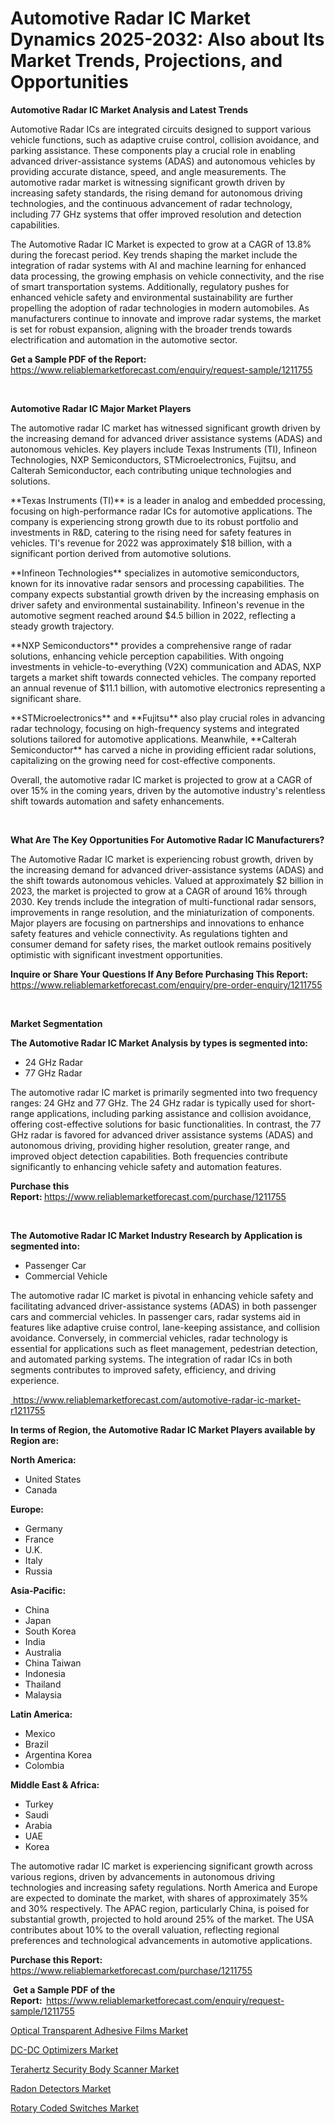 <p><h1>Automotive Radar IC Market Dynamics 2025-2032: Also about Its Market Trends, Projections, and Opportunities</h1></p><p><strong>Automotive Radar IC Market Analysis and Latest Trends</strong></p>
<p><p>Automotive Radar ICs are integrated circuits designed to support various vehicle functions, such as adaptive cruise control, collision avoidance, and parking assistance. These components play a crucial role in enabling advanced driver-assistance systems (ADAS) and autonomous vehicles by providing accurate distance, speed, and angle measurements. The automotive radar market is witnessing significant growth driven by increasing safety standards, the rising demand for autonomous driving technologies, and the continuous advancement of radar technology, including 77 GHz systems that offer improved resolution and detection capabilities.</p><p>The Automotive Radar IC Market is expected to grow at a CAGR of 13.8% during the forecast period. Key trends shaping the market include the integration of radar systems with AI and machine learning for enhanced data processing, the growing emphasis on vehicle connectivity, and the rise of smart transportation systems. Additionally, regulatory pushes for enhanced vehicle safety and environmental sustainability are further propelling the adoption of radar technologies in modern automobiles. As manufacturers continue to innovate and improve radar systems, the market is set for robust expansion, aligning with the broader trends towards electrification and automation in the automotive sector.</p></p>
<p><strong>Get a Sample PDF of the Report:&nbsp;</strong> <a href="https://www.reliablemarketforecast.com/enquiry/request-sample/1211755?utm_campaign=1167&utm_medium=2&utm_source=Github&utm_content=ia&utm_term=24032025&utm_id=automotive-radar-ic">https://www.reliablemarketforecast.com/enquiry/request-sample/1211755</a></p>
<p>&nbsp;</p>
<p><strong>Automotive Radar IC Major Market Players</strong></p>
<p><p>The automotive radar IC market has witnessed significant growth driven by the increasing demand for advanced driver assistance systems (ADAS) and autonomous vehicles. Key players include Texas Instruments (TI), Infineon Technologies, NXP Semiconductors, STMicroelectronics, Fujitsu, and Calterah Semiconductor, each contributing unique technologies and solutions.</p><p>**Texas Instruments (TI)** is a leader in analog and embedded processing, focusing on high-performance radar ICs for automotive applications. The company is experiencing strong growth due to its robust portfolio and investments in R&D, catering to the rising need for safety features in vehicles. TI's revenue for 2022 was approximately $18 billion, with a significant portion derived from automotive solutions.</p><p>**Infineon Technologies** specializes in automotive semiconductors, known for its innovative radar sensors and processing capabilities. The company expects substantial growth driven by the increasing emphasis on driver safety and environmental sustainability. Infineon's revenue in the automotive segment reached around $4.5 billion in 2022, reflecting a steady growth trajectory.</p><p>**NXP Semiconductors** provides a comprehensive range of radar solutions, enhancing vehicle perception capabilities. With ongoing investments in vehicle-to-everything (V2X) communication and ADAS, NXP targets a market shift towards connected vehicles. The company reported an annual revenue of $11.1 billion, with automotive electronics representing a significant share.</p><p>**STMicroelectronics** and **Fujitsu** also play crucial roles in advancing radar technology, focusing on high-frequency systems and integrated solutions tailored for automotive applications. Meanwhile, **Calterah Semiconductor** has carved a niche in providing efficient radar solutions, capitalizing on the growing need for cost-effective components.</p><p>Overall, the automotive radar IC market is projected to grow at a CAGR of over 15% in the coming years, driven by the automotive industry's relentless shift towards automation and safety enhancements.</p></p>
<p>&nbsp;</p>
<p><strong>What Are The Key Opportunities For Automotive Radar IC Manufacturers?</strong></p>
<p><p>The Automotive Radar IC market is experiencing robust growth, driven by the increasing demand for advanced driver-assistance systems (ADAS) and the shift towards autonomous vehicles. Valued at approximately $2 billion in 2023, the market is projected to grow at a CAGR of around 16% through 2030. Key trends include the integration of multi-functional radar sensors, improvements in range resolution, and the miniaturization of components. Major players are focusing on partnerships and innovations to enhance safety features and vehicle connectivity. As regulations tighten and consumer demand for safety rises, the market outlook remains positively optimistic with significant investment opportunities.</p></p>
<p><strong>Inquire or Share Your Questions If Any Before Purchasing This Report:</strong> <a href="https://www.reliablemarketforecast.com/enquiry/pre-order-enquiry/1211755?utm_campaign=1167&utm_medium=2&utm_source=Github&utm_content=ia&utm_term=24032025&utm_id=automotive-radar-ic">https://www.reliablemarketforecast.com/enquiry/pre-order-enquiry/1211755</a></p>
<p>&nbsp;</p>
<p><strong>Market Segmentation</strong></p>
<p><strong>The Automotive Radar IC Market Analysis by types is segmented into:</strong></p>
<p><ul><li>24 GHz Radar</li><li>77 GHz Radar</li></ul></p>
<p><p>The automotive radar IC market is primarily segmented into two frequency ranges: 24 GHz and 77 GHz. The 24 GHz radar is typically used for short-range applications, including parking assistance and collision avoidance, offering cost-effective solutions for basic functionalities. In contrast, the 77 GHz radar is favored for advanced driver assistance systems (ADAS) and autonomous driving, providing higher resolution, greater range, and improved object detection capabilities. Both frequencies contribute significantly to enhancing vehicle safety and automation features.</p></p>
<p><strong>Purchase this Report:&nbsp;</strong><a href="https://www.reliablemarketforecast.com/purchase/1211755?utm_campaign=1167&utm_medium=2&utm_source=Github&utm_content=ia&utm_term=24032025&utm_id=automotive-radar-ic">https://www.reliablemarketforecast.com/purchase/1211755</a></p>
<p>&nbsp;</p>
<p><strong>The Automotive Radar IC Market Industry Research by Application is segmented into:</strong></p>
<p><ul><li>Passenger Car</li><li>Commercial Vehicle</li></ul></p>
<p><p>The automotive radar IC market is pivotal in enhancing vehicle safety and facilitating advanced driver-assistance systems (ADAS) in both passenger cars and commercial vehicles. In passenger cars, radar systems aid in features like adaptive cruise control, lane-keeping assistance, and collision avoidance. Conversely, in commercial vehicles, radar technology is essential for applications such as fleet management, pedestrian detection, and automated parking systems. The integration of radar ICs in both segments contributes to improved safety, efficiency, and driving experience.</p></p>
<p><a href="https://www.reliablemarketforecast.com/automotive-radar-ic-market-r1211755?utm_campaign=1167&utm_medium=2&utm_source=Github&utm_content=ia&utm_term=24032025&utm_id=automotive-radar-ic">&nbsp;https://www.reliablemarketforecast.com/automotive-radar-ic-market-r1211755</a></p>
<p><strong>In terms of Region, the Automotive Radar IC Market Players available by Region are:</strong></p>
<p>
    <p> <strong> North America: </strong>
        <ul>
            <li>United States</li>
            <li>Canada</li>
        </ul>
        </p> 
    <p> <strong> Europe: </strong>
        <ul>
            <li>Germany</li>
            <li>France</li>
            <li>U.K.</li>
            <li>Italy</li>
            <li>Russia</li>
        </ul>
        </p> 
    <p> <strong> Asia-Pacific: </strong>
        <ul>
            <li>China</li>
            <li>Japan</li>
            <li>South Korea</li>
            <li>India</li>
            <li>Australia</li>
            <li>China Taiwan</li>
            <li>Indonesia</li>
            <li>Thailand</li>
            <li>Malaysia</li>
        </ul>
        </p> 
    <p> <strong> Latin America: </strong>
        <ul>
            <li>Mexico</li>
            <li>Brazil</li>
            <li>Argentina Korea</li>
            <li>Colombia</li>
        </ul>
        </p> 
    <p> <strong> Middle East & Africa: </strong>
        <ul>
            <li>Turkey</li>
            <li>Saudi</li>
            <li>Arabia</li>
            <li>UAE</li>
            <li>Korea</li>
        </ul>
    </p>
    </p>
<p><p>The automotive radar IC market is experiencing significant growth across various regions, driven by advancements in autonomous driving technologies and increasing safety regulations. North America and Europe are expected to dominate the market, with shares of approximately 35% and 30% respectively. The APAC region, particularly China, is poised for substantial growth, projected to hold around 25% of the market. The USA contributes about 10% to the overall valuation, reflecting regional preferences and technological advancements in automotive applications.</p></p>
<p><strong>Purchase this Report: </strong><a href="https://www.reliablemarketforecast.com/purchase/1211755?utm_campaign=1167&utm_medium=2&utm_source=Github&utm_content=ia&utm_term=24032025&utm_id=automotive-radar-ic">https://www.reliablemarketforecast.com/purchase/1211755</a></p>
<p>&nbsp;<strong>Get a Sample PDF of the Report:&nbsp;&nbsp;</strong><a href="https://www.reliablemarketforecast.com/enquiry/request-sample/1211755?utm_campaign=1167&utm_medium=2&utm_source=Github&utm_content=ia&utm_term=24032025&utm_id=automotive-radar-ic">https://www.reliablemarketforecast.com/enquiry/request-sample/1211755</a></p>
<p><strong></strong></p>
<p><p><a href="https://github.com/alasmyayock/Market-Research-Report-List-1/blob/main/optical-transparent-adhesive-films-market.md?utm_campaign=1167&utm_medium=2&utm_source=Github&utm_content=ia&utm_term=24032025&utm_id=automotive-radar-ic">Optical Transparent Adhesive Films Market</a></p><p><a href="https://github.com/voetzeszuh/Market-Research-Report-List-1/blob/main/dc-dc-optimizers-market.md?utm_campaign=1167&utm_medium=2&utm_source=Github&utm_content=ia&utm_term=24032025&utm_id=automotive-radar-ic">DC-DC Optimizers Market</a></p><p><a href="https://github.com/memorirummy/Market-Research-Report-List-1/blob/main/terahertz-security-body-scanner-market.md?utm_campaign=1167&utm_medium=2&utm_source=Github&utm_content=ia&utm_term=24032025&utm_id=automotive-radar-ic">Terahertz Security Body Scanner Market</a></p><p><a href="https://github.com/xanaanenkaly/Market-Research-Report-List-1/blob/main/radon-detectors-market.md?utm_campaign=1167&utm_medium=2&utm_source=Github&utm_content=ia&utm_term=24032025&utm_id=automotive-radar-ic">Radon Detectors Market</a></p><p><a href="https://github.com/celpabembes/Market-Research-Report-List-1/blob/main/rotary-coded-switches-market.md?utm_campaign=1167&utm_medium=2&utm_source=Github&utm_content=ia&utm_term=24032025&utm_id=automotive-radar-ic">Rotary Coded Switches Market</a></p></p>